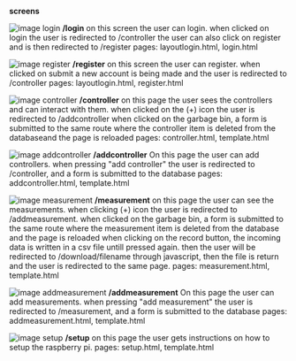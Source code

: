 __screens__

![image login](/img/login.png)
__/login__
on this screen the user can login. when clicked on login the user is redirected to /controller
the user can also click on register and is then redirected to /register
pages: layoutlogin.html, login.html

![image register](/img/register.png)
__/register__
on this screen the user can register.  when  clicked on submit a new account is being made and the user is redirected to /controller
pages: layoutlogin.html, register.html

![image controller](/img/controller.png)
__/controller__
on this page the user sees the controllers and can interact with them.
when  clicked on the (+) icon the user is redirected to /addcontroller
when clicked on the garbage bin, a form is submitted to the same route  where the controller item is deleted from the databaseand the page is reloaded
pages:  controller.html, template.html

![image addcontroller](/img/addcontroller.png)
__/addcontroller__
On this page the user can add controllers. when pressing "add controller" the user is redirected to /controller, and a form is submitted to the database 
pages: addcontroller.html, template.html

![image measurement](/img/measurement.png)
__/measurement__
on this page the user can see the measurements. 
when clicking (+) icon the user is redirected to /addmeasurement.
when clicked on the garbage bin, a form is submitted to the same route  where the measurement item is deleted from the database and the page is reloaded
when clicking on the record button, the incoming data is written in a csv file untill pressed again. then the user will be redirected to /download/filename through javascript, then the file is return and the user is redirected to the same page. 
pages:  measurement.html, template.html

![image addmeasurement](/img/addmeasurement.png)
__/addmeasurement__
On this page the user can add measurements. when pressing "add measurement" the user is redirected to /measurement, and a form is submitted to the database 
pages: addmeasurement.html, template.html

![image setup](/img/setup.png)
__/setup__
on this page the user gets instructions on how to setup the raspberry pi. 
pages: setup.html, template.html


